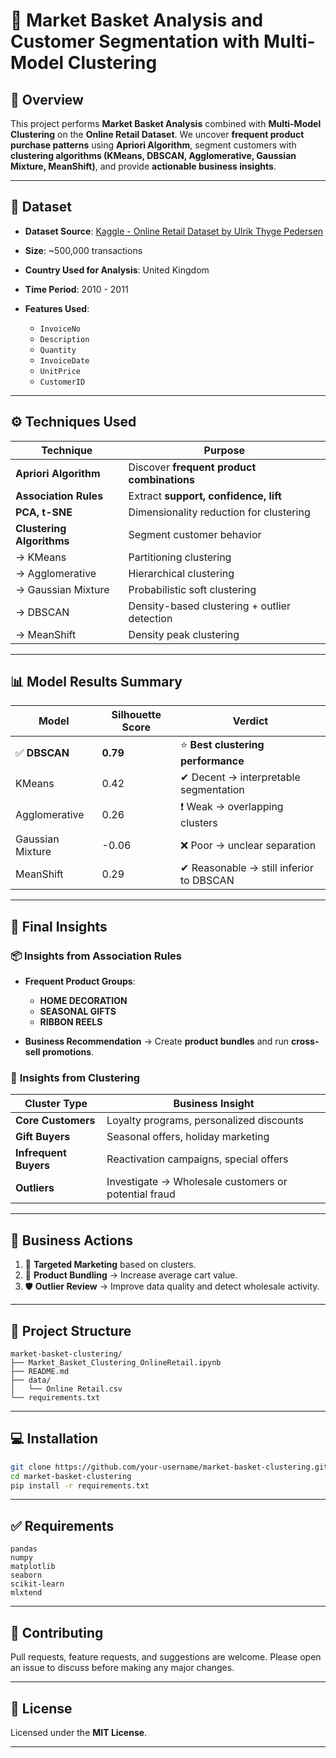 

# 🛒 Market Basket Analysis and Customer Segmentation with Multi-Model Clustering

## 📖 Overview

This project performs **Market Basket Analysis** combined with **Multi-Model Clustering** on the **Online Retail Dataset**.
We uncover **frequent product purchase patterns** using **Apriori Algorithm**, segment customers with **clustering algorithms (KMeans, DBSCAN, Agglomerative, Gaussian Mixture, MeanShift)**, and provide **actionable business insights**.

---

## 📂 Dataset

* **Dataset Source**: [Kaggle - Online Retail Dataset by Ulrik Thyge Pedersen](https://www.kaggle.com/datasets/ulrikthygepedersen/online-retail-dataset)
* **Size**: \~500,000 transactions
* **Country Used for Analysis**: United Kingdom
* **Time Period**: 2010 - 2011
* **Features Used**:

  * `InvoiceNo`
  * `Description`
  * `Quantity`
  * `InvoiceDate`
  * `UnitPrice`
  * `CustomerID`

---

## ⚙️ Techniques Used

| Technique                 | Purpose                                      |
| ------------------------- | -------------------------------------------- |
| **Apriori Algorithm**     | Discover **frequent product combinations**   |
| **Association Rules**     | Extract **support, confidence, lift**        |
| **PCA, t-SNE**            | Dimensionality reduction for clustering      |
| **Clustering Algorithms** | Segment customer behavior                    |
| → KMeans                  | Partitioning clustering                      |
| → Agglomerative           | Hierarchical clustering                      |
| → Gaussian Mixture        | Probabilistic soft clustering                |
| → DBSCAN                  | Density-based clustering + outlier detection |
| → MeanShift               | Density peak clustering                      |

---

## 📊 Model Results Summary

| Model            | Silhouette Score | Verdict                                 |
| ---------------- | ---------------- | --------------------------------------- |
| ✅ **DBSCAN**     | **0.79**         | ⭐ **Best clustering performance**       |
| KMeans           | 0.42             | ✔ Decent → interpretable segmentation   |
| Agglomerative    | 0.26             | ❗ Weak → overlapping clusters           |
| Gaussian Mixture | -0.06            | ❌ Poor → unclear separation             |
| MeanShift        | 0.29             | ✔ Reasonable → still inferior to DBSCAN |

---

## 📑 Final Insights

### 📦 **Insights from Association Rules**

* **Frequent Product Groups**:

  * **HOME DECORATION**
  * **SEASONAL GIFTS**
  * **RIBBON REELS**
* **Business Recommendation** → Create **product bundles** and run **cross-sell promotions**.

### 👥 **Insights from Clustering**

| Cluster Type          | Business Insight                                     |
| --------------------- | ---------------------------------------------------- |
| **Core Customers**    | Loyalty programs, personalized discounts             |
| **Gift Buyers**       | Seasonal offers, holiday marketing                   |
| **Infrequent Buyers** | Reactivation campaigns, special offers               |
| **Outliers**          | Investigate → Wholesale customers or potential fraud |

---

## 🚀 Business Actions

1. 🎯 **Targeted Marketing** based on clusters.
2. 🎁 **Product Bundling** → Increase average cart value.
3. 🛡️ **Outlier Review** → Improve data quality and detect wholesale activity.

---

## 📁 Project Structure

```
market-basket-clustering/
├── Market_Basket_Clustering_OnlineRetail.ipynb
├── README.md
├── data/
│   └── Online Retail.csv
└── requirements.txt
```

---

## 💻 Installation

```bash
git clone https://github.com/your-username/market-basket-clustering.git
cd market-basket-clustering
pip install -r requirements.txt
```

---

## ✅ Requirements

```
pandas
numpy
matplotlib
seaborn
scikit-learn
mlxtend
```

---

## 🤝 Contributing

Pull requests, feature requests, and suggestions are welcome.
Please open an issue to discuss before making any major changes.

---

## 📄 License

Licensed under the **MIT License**.

---

